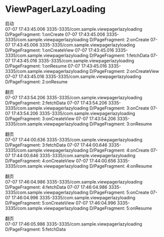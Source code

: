 # ViewPagerLazyLoading

启动<br>
07-07 17:43:45.006 3335-3335/com.sample.viewpagerlazyloading D/PageFragment: 1:onCreate
07-07 17:43:45.006 3335-3335/com.sample.viewpagerlazyloading D/PageFragment: 2:onCreate
07-07 17:43:45.006 3335-3335/com.sample.viewpagerlazyloading D/PageFragment: 1:onCreateView
07-07 17:43:45.016 3335-3335/com.sample.viewpagerlazyloading D/PageFragment: 1:fetchData
07-07 17:43:45.016 3335-3335/com.sample.viewpagerlazyloading D/PageFragment: 1:onResume
07-07 17:43:45.016 3335-3335/com.sample.viewpagerlazyloading D/PageFragment: 2:onCreateView
07-07 17:43:45.016 3335-3335/com.sample.viewpagerlazyloading D/PageFragment: 2:onResume

翻页<br>
07-07 17:43:54.206 3335-3335/com.sample.viewpagerlazyloading D/PageFragment: 2:fetchData
07-07 17:43:54.206 3335-3335/com.sample.viewpagerlazyloading D/PageFragment: 3:onCreate
07-07 17:43:54.206 3335-3335/com.sample.viewpagerlazyloading D/PageFragment: 3:onCreateView
07-07 17:43:54.206 3335-3335/com.sample.viewpagerlazyloading D/PageFragment: 3:onResume

翻页<br>
07-07 17:44:00.636 3335-3335/com.sample.viewpagerlazyloading D/PageFragment: 3:fetchData
07-07 17:44:00.646 3335-3335/com.sample.viewpagerlazyloading D/PageFragment: 4:onCreate
07-07 17:44:00.646 3335-3335/com.sample.viewpagerlazyloading D/PageFragment: 4:onCreateView
07-07 17:44:00.656 3335-3335/com.sample.viewpagerlazyloading D/PageFragment: 4:onResume

翻页<br>
07-07 17:46:04.986 3335-3335/com.sample.viewpagerlazyloading D/PageFragment: 4:fetchData
07-07 17:46:04.986 3335-3335/com.sample.viewpagerlazyloading D/PageFragment: 5:onCreate
07-07 17:46:04.996 3335-3335/com.sample.viewpagerlazyloading D/PageFragment: 5:onCreateView
07-07 17:46:04.996 3335-3335/com.sample.viewpagerlazyloading D/PageFragment: 5:onResume

翻页<br>
07-07 17:46:05.986 3335-3335/com.sample.viewpagerlazyloading D/PageFragment: 5:fetchData
